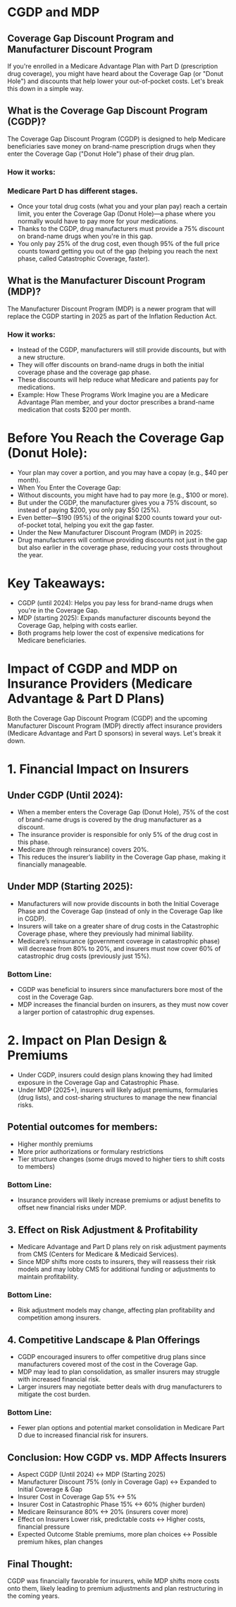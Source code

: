# CGDP and MDP
## Coverage Gap Discount Program and Manufacturer Discount Program

If you're enrolled in a Medicare Advantage Plan with Part D (prescription drug coverage), you might have heard about the Coverage Gap (or "Donut Hole") and discounts that help lower your out-of-pocket costs. Let's break this down in a simple way.

## What is the Coverage Gap Discount Program (CGDP)?
The Coverage Gap Discount Program (CGDP) is designed to help Medicare beneficiaries save money on brand-name prescription drugs when they enter the Coverage Gap ("Donut Hole") phase of their drug plan.

### How it works:

### Medicare Part D has different stages.
- Once your total drug costs (what you and your plan pay) reach a certain limit, you enter the Coverage Gap (Donut Hole)—a phase where you normally would have to pay more for your medications.
- Thanks to the CGDP, drug manufacturers must provide a 75% discount on brand-name drugs when you're in this gap.
- You only pay 25% of the drug cost, even though 95% of the full price counts toward getting you out of the gap (helping you reach the next phase, called Catastrophic Coverage, faster).

## What is the Manufacturer Discount Program (MDP)?
The Manufacturer Discount Program (MDP) is a newer program that will replace the CGDP starting in 2025 as part of the Inflation Reduction Act.

### How it works:
- Instead of the CGDP, manufacturers will still provide discounts, but with a new structure.
- They will offer discounts on brand-name drugs in both the initial coverage phase and the coverage gap phase.
- These discounts will help reduce what Medicare and patients pay for medications.
- Example: How These Programs Work
  Imagine you are a Medicare Advantage Plan member, and your doctor prescribes a brand-name medication that costs $200 per month.

# Before You Reach the Coverage Gap (Donut Hole):
- Your plan may cover a portion, and you may have a copay (e.g., $40 per month).
- When You Enter the Coverage Gap:
- Without discounts, you might have had to pay more (e.g., $100 or more).
- But under the CGDP, the manufacturer gives you a 75% discount, so instead of paying $200, you only pay $50 (25%).
- Even better—$190 (95%) of the original $200 counts toward your out-of-pocket total, helping you exit the gap faster.
- Under the New Manufacturer Discount Program (MDP) in 2025:
- Drug manufacturers will continue providing discounts not just in the gap but also earlier in the coverage phase, reducing your costs throughout the year.

# Key Takeaways:
- CGDP (until 2024): Helps you pay less for brand-name drugs when you're in the Coverage Gap.
- MDP (starting 2025): Expands manufacturer discounts beyond the Coverage Gap, helping with costs earlier.
- Both programs help lower the cost of expensive medications for Medicare beneficiaries.

# Impact of CGDP and MDP on Insurance Providers (Medicare Advantage & Part D Plans)
Both the Coverage Gap Discount Program (CGDP) and the upcoming Manufacturer Discount Program (MDP) directly affect insurance providers (Medicare Advantage and Part D sponsors) in several ways. Let's break it down.

# 1. Financial Impact on Insurers
## Under CGDP (Until 2024):
- When a member enters the Coverage Gap (Donut Hole), 75% of the cost of brand-name drugs is covered by the drug manufacturer as a discount.
- The insurance provider is responsible for only 5% of the drug cost in this phase.
- Medicare (through reinsurance) covers 20%.
- This reduces the insurer’s liability in the Coverage Gap phase, making it financially manageable.

## Under MDP (Starting 2025):
- Manufacturers will now provide discounts in both the Initial Coverage Phase and the Coverage Gap (instead of only in the Coverage Gap like in CGDP).
- Insurers will take on a greater share of drug costs in the Catastrophic Coverage phase, where they previously had minimal liability.
- Medicare’s reinsurance (government coverage in catastrophic phase) will decrease from 80% to 20%, and insurers must now cover 60% of catastrophic drug costs (previously just 15%).

### Bottom Line:
- CGDP was beneficial to insurers since manufacturers bore most of the cost in the Coverage Gap.
- MDP increases the financial burden on insurers, as they must now cover a larger portion of catastrophic drug expenses.

# 2. Impact on Plan Design & Premiums
- Under CGDP, insurers could design plans knowing they had limited exposure in the Coverage Gap and Catastrophic Phase.
- Under MDP (2025+), insurers will likely adjust premiums, formularies (drug lists), and cost-sharing structures to manage the new financial risks.

## Potential outcomes for members:
- Higher monthly premiums
- More prior authorizations or formulary restrictions
- Tier structure changes (some drugs moved to higher tiers to shift costs to members)

### Bottom Line:
- Insurance providers will likely increase premiums or adjust benefits to offset new financial risks under MDP.

## 3. Effect on Risk Adjustment & Profitability
- Medicare Advantage and Part D plans rely on risk adjustment payments from CMS (Centers for Medicare & Medicaid Services).
- Since MDP shifts more costs to insurers, they will reassess their risk models and may lobby CMS for additional funding or adjustments to maintain profitability.

### Bottom Line:
- Risk adjustment models may change, affecting plan profitability and competition among insurers.

## 4. Competitive Landscape & Plan Offerings
- CGDP encouraged insurers to offer competitive drug plans since manufacturers covered most of the cost in the Coverage Gap.
- MDP may lead to plan consolidation, as smaller insurers may struggle with increased financial risk.
- Larger insurers may negotiate better deals with drug manufacturers to mitigate the cost burden.

### Bottom Line:
- Fewer plan options and potential market consolidation in Medicare Part D due to increased financial risk for insurers.

## Conclusion: How CGDP vs. MDP Affects Insurers
- Aspect	                            CGDP (Until 2024)	                <->   MDP (Starting 2025)
- Manufacturer Discount	              75% (only in Coverage Gap)	      <->   Expanded to Initial Coverage & Gap
- Insurer Cost in Coverage Gap	      5%	                              <->   5%
- Insurer Cost in Catastrophic Phase	15%	                              <->  60% (higher burden)
- Medicare Reinsurance	              80%	                              <->  20% (insurers cover more)
- Effect on Insurers	                Lower risk, predictable costs	    <->  Higher costs, financial pressure
- Expected Outcome	                  Stable premiums, more plan choices	<-> Possible premium hikes, plan changes

## Final Thought:
CGDP was financially favorable for insurers, while MDP shifts more costs onto them, likely leading to premium adjustments and plan restructuring in the coming years.
